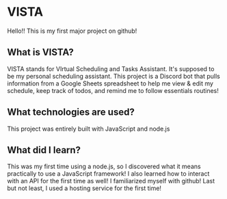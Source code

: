 # VISTA
Hello!!
This is my first major project on github!
## What is VISTA?
VISTA stands for VIrtual Scheduling and Tasks Assistant.
It's supposed to be my personal scheduling assistant. This project is a Discord bot that pulls information from a Google Sheets spreadsheet to help me view & edit my schedule, keep track of todos, and remind me to follow essentials routines!
## What technologies are used?
This project was entirely built with JavaScript and node.js
## What did I learn?
This was my first time using a node.js, so I discovered what it means practically to use a JavaScript framework!
I also learned how to interact with an API for the first time as well!
I familiarized myself with github!
Last but not least, I used a hosting service for the first time!
